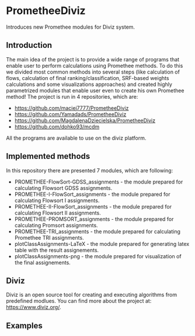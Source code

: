 # PrometheeDiviz

Introduces new Promethee modules for Diviz system.

## Introduction
The main idea of the project is to provide a wide range of programs that enable user to perform calculations using Promethee methods. To do this we divided most common methods into several steps (like calculation of flows, calculation of final ranking/classification, SRF-based weights calculations and some visualizations approaches) and created highly parametrized modules that enable user even to create his own Promethee method! The project is run in 4 repositories, which are:
- https://github.com/maciej7777/PrometheeDiviz
- https://github.com/Yamadads/PrometheeDiviz
- https://github.com/MagdalenaDziecielska/PrometheeDiviz
- https://github.com/dohko93/mcdm

All the programs are available to use on the diviz platform. 

## Implemented methods
In this repository there are presented 7 modules, which are following:
- PROMETHEE-FlowSort-GDSS_assignments - the module prepared for calculating Flowsort GDSS assignments.
- PROMETHEE-I-FlowSort_assignments - the module prepared for calculating Flowsort I assignments.
- PROMETHEE-II-FlowSort_assignments - the module prepared for calculating Flowsort II assignments.
- PROMETHEE-PROMSORT_assignments - the module prepared for calculating Promsort assignments.
- PROMETHEE-TRI_assignments - the module prepared for calculating Promethee TRI assignments.
- plotClassAssignments-LaTeX - the module prepared for generating latex table with the result assignements.
- plotClassAssignments-png - the module prepared for visualization of the final assignements.

## Diviz
Diviz is an open source tool for creating and executing algorithms from predefined modlues. You can find more about the project at:
https://www.diviz.org/.

## Examples
